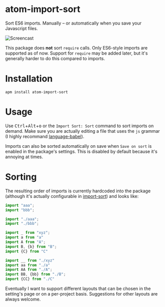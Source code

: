 # atom-import-sort

Sort ES6 imports. Manually – or automatically when you save your Javascript files.

![Screencast](https://github.com/renke/atom-import-sort/blob/master/media/atom-import-sort.gif?raw=true)

This package does **not** sort `require` calls. Only ES6-style imports are supported as of now. Support for `require` may be added later, but it's generally harder to do this compared to imports.

# Installation

`apm install atom-import-sort`

# Usage

Use  <kbd>Ctrl</kbd>+<kbd>Alt</kbd>+<kbd>o</kbd> or the `Import Sort: Sort` command to sort imports on demand. Make sure you are actually editing a file that uses the `js` grammar (I highly recommand [language-babel](https://atom.io/packages/language-babel)).

Imports can also be sorted automatically on save when `Save on sort` is enabled in the package's settings. This is disabled by default because it's annoying at times.

# Sorting

The resulting order of imports is currently hardcoded into the package (although it's actually configurable in [import-sort](https://github.com/renke/import-sort)) and looks like:

```javascript
import "aaa";
import "bbb";

import "./aaa";
import "./bbb";

import _ from "xyz";
import a from "a"
import A from "A";
import B, {b} from "B";
import {C} from "C"

import __ from "./xyz"
import aa from "./a"
import AA from "./A";
import BB, {bb} from "./B";
import {CC} from "./C"
```

Eventually I want to support different layouts that can be chosen in the setting's page or on a per-project basis. Suggestions for other layouts are always welcome.
